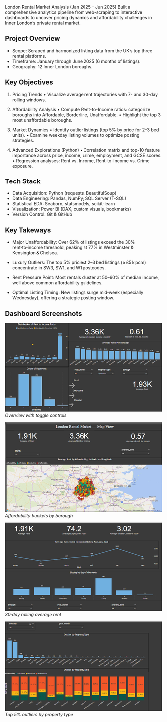 London Rental Market Analysis (Jan 2025 – Jun 2025)
Built a comprehensive analytics pipeline from web-scraping to interactive dashboards to uncover pricing dynamics and affordability challenges in Inner London’s private rental market.

## Project Overview
* Scope: Scraped and harmonized listing data from the UK’s top three rental platforms.
* Timeframe: January through June 2025 (6 months of listings).
* Geography: 12 Inner London boroughs.

## Key Objectives
1. Pricing Trends
• Visualize average rent trajectories with 7- and 30-day rolling windows.

1. Affordability Analysis
• Compute Rent-to-Income ratios: categorize boroughs into Affordable, Borderline, Unaffordable.
• Highlight the top 3 most unaffordable boroughs.

2. Market Dynamics
• Identify outlier listings (top 5% by price for 2–3 bed units).
• Examine weekday listing volumes to optimize posting strategies.

3. Advanced Explorations (Python)
• Correlation matrix and top-10 feature importance across price, income, crime, employment, and GCSE scores.
• Regression analyses: Rent vs. Income, Rent-to-Income vs. Crime exposure.

## Tech Stack
* Data Acquisition:	Python (requests, BeautifulSoup)
* Data Engineering:	Pandas, NumPy; SQL Server (T-SQL)
* Statistical EDA:	Seaborn, statsmodels, scikit-learn
* Visualization:	Power BI (DAX, custom visuals, bookmarks)
* Version Control:	Git & GitHub

## Key Takeways 
* Major Unaffordability: Over 62% of listings exceed the 30% rent‑to‑income threshold, peaking at 77% in Westminster & Kensington & Chelsea.

* Luxury Outliers: The top 5% priciest 2–3 bed listings (≥ £5 k pcm) concentrate in SW3, SW1, and W1 postcodes.

* Rent Pressure Point: Most rentals cluster at 50–60% of median income, well above common affordability guidelines.

* Optimal Listing Timing: New listings surge mid‑week (especially Wednesday), offering a strategic posting window.


## Dashboard Screenshots

![Overview](dashboards/screenshots/01_overview.png)  
*Overview with toggle controls*

![Affordability](dashboards/screenshots/0.2_affordabilitymap.png)  
*Affordability buckets by borough*

![Time Trends](dashboards/screenshots/03_timetrends.png)  
*30‑day rolling average rent*

![Outliers](dashboards/screenshots/04_outliers.png)  
*Top 5% outliers by property type*








